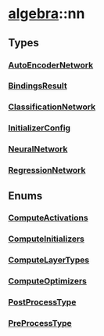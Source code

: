 # [algebra](/libs/algebra/)::nn
## Types
### [AutoEncoderNetwork](./type.AutoEncoderNetwork.md)


### [BindingsResult](./type.BindingsResult.md)


### [ClassificationNetwork](./type.ClassificationNetwork.md)


### [InitializerConfig](./type.InitializerConfig.md)


### [NeuralNetwork](./type.NeuralNetwork.md)


### [RegressionNetwork](./type.RegressionNetwork.md)


## Enums
### [ComputeActivations](./enum.ComputeActivations.md)


### [ComputeInitializers](./enum.ComputeInitializers.md)


### [ComputeLayerTypes](./enum.ComputeLayerTypes.md)


### [ComputeOptimizers](./enum.ComputeOptimizers.md)


### [PostProcessType](./enum.PostProcessType.md)


### [PreProcessType](./enum.PreProcessType.md)



